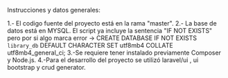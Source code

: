 Instrucciones y datos generales: 

1.- El codigo fuente del proyecto está en la rama "master". 
2.- La base de datos está en MYSQL. El script ya incluye la sentencia "IF NOT EXISTS" pero por si algo marca error -> CREATE DATABASE IF NOT EXISTS `library_db` DEFAULT CHARACTER SET utf8mb4 COLLATE utf8mb4_general_ci;
3.-Se requiere tener instalado previamente Composer y Node.js. 
4.-Para el desarrollo del proyecto se utilizó laravel/ui , ui bootstrap y crud generator. 

